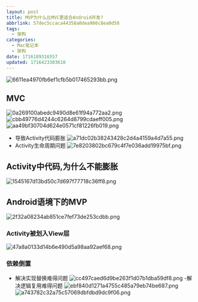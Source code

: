 ```yaml
---
layout: post
title: MVP为什么比MVC更适合Android开发?
abbrlink: 57dec5ccaca44358a0dea986c8ea0d58
tags:
  - 架构
categories:
  - Mac笔记本
  - 架构
date: 1716189316557
updated: 1716423303610
---
```


![6611ea4970fb6ef1cfb5b017465293bb.png](/resources/ce417c158fe848a1b56542269d2b2bba.png)

## MVC

![0a269100abedc9490d8e61f94a772aa2.png](/resources/40e93964f1de4ce1b6b4401770417257.png)
![cbb49776d4244c6264d8799cdaeff005.png](/resources/53e152f2412f464883726c4dfb73e9bb.png)
![aa49bf30704d624e0571cf81226fb019.png](/resources/4bdd61d1643846758ae4e314a19363ea.png)

- 导致Activity代码膨胀
  ![a71dc02b38243428c2d4a4159a4d7a55.png](/resources/83746a1f6bcb45569ae809af13666719.png)
- Activity生命周期问题
  ![7e8203802bc679c4f7e036add19975bf.png](/resources/cb8648e4f1eb4490859a70d7f0c79a13.png)

## Activity中代码,为什么不能膨胀

![1545167d13bd50c7d697f77718c36ff8.png](/resources/067eef3992324e38a608e7a452b37f9c.png)

## Android语境下的MVP

![2f32a08234ab851ce7fef73de253cdbb.png](/resources/edebfe5012ae49bd89df6aede881d13c.png)

### Activity被划入View层

![47a8a0133d14b6e490d5a98aa92aef68.png](/resources/394b1739748e430992f7bdee9d3f040d.png)

### 依赖倒置

- 解决实现替换难得问题
  ![cc497caed6d9be263f1d07b1dba59df8.png](/resources/b2b9f358a11740528f1df9f98d55ab8d.png)
  -解决逻辑复用难得问题
  ![ebf840d1271a4755c485a79eb74be687.png](/resources/a1a86422212c42cfb8c0495490ec9648.png)
  ![a743782c32a75c57069dbfdbd9dc9f06.png](/resources/941e439d4c5b44d9bd0ee969b961656b.png)
